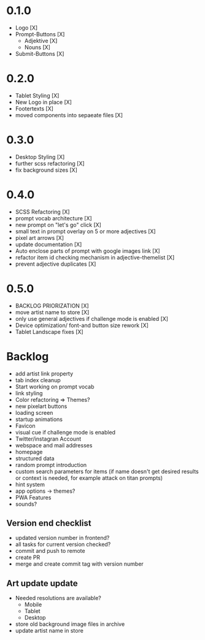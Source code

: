 # 0.1.0
- Logo [X]
- Prompt-Buttons [X]
  - Adjektive [X]
  - Nouns [X]
- Submit-Buttons [X]

# 0.2.0
- Tablet Styling [X]
- New Logo in place [X]
- Footertexts [X]
- moved components into sepaeate files [X]

# 0.3.0
- Desktop Styling [X]
- further scss refactoring [X]
- fix background sizes [X]

# 0.4.0
- SCSS Refactoring [X]
- prompt vocab architecture [X]
- new prompt on "let's go" click [X]
- small text in prompt overlay on 5 or more adjectives [X]
- pixel art arrows [X]
- update documentation [X]
- Auto enclose parts of prompt with google images link [X]
- refactor item id checking mechanism in adjective-themelist [X]
- prevent adjective duplicates [X]

# 0.5.0
- BACKLOG PRIORIZATION [X]
- move artist name to store [X]
- only use general adjectives if challenge mode is enabled [X]
- Device optimization/ font-and button size rework [X]
- Tablet Landscape fixes [X]

# Backlog
- add artist link property
- tab index cleanup
- Start working on prompt vocab
- link styling
- Color refactoring => Themes?
- new pixelart buttons
- loading screen
- startup animations
- Favicon
- visual cue if challenge mode is enabled
- Twitter/instagran Account
- webspace and mail addresses
- homepage
- structured data
- random prompt introduction
- custom search parameters for items (if name doesn't get desired results or context is needed, for example attack on titan prompts)
- hint system
- app options -> themes?
- PWA Features
- sounds?

## Version end checklist
- updated version number in frontend?
- all tasks for current version checked?
- commit and push to remote
- create PR
- merge and create commit tag with version number

## Art update update
- Needed resolutions are available?
  - Mobile
  - Tablet
  - Desktop
- store old background image files in archive
- update artist name in store